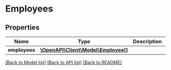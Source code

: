 # Employees

## Properties
Name | Type | Description | Notes
------------ | ------------- | ------------- | -------------
**employees** | [**\OpenAPI\Client\Model\Employee[]**](Employee.md) |  | [optional] 

[[Back to Model list]](../README.md#documentation-for-models) [[Back to API list]](../README.md#documentation-for-api-endpoints) [[Back to README]](../README.md)


